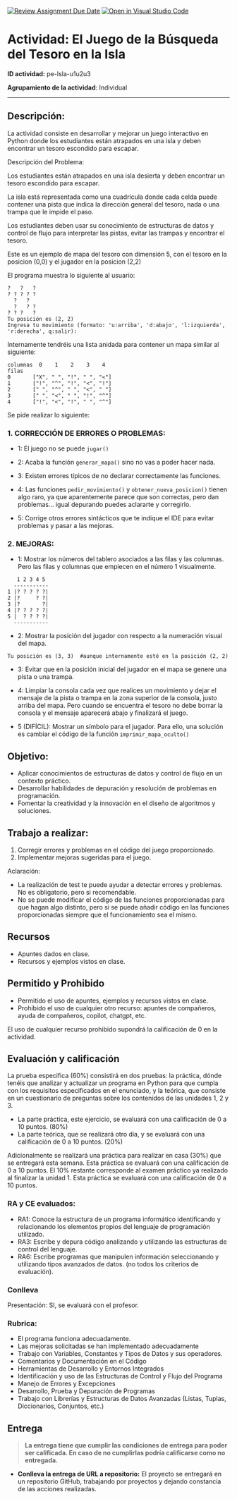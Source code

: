 [![Review Assignment Due Date](https://classroom.github.com/assets/deadline-readme-button-24ddc0f5d75046c5622901739e7c5dd533143b0c8e959d652212380cedb1ea36.svg)](https://classroom.github.com/a/OJMNgvtg)
[![Open in Visual Studio Code](https://classroom.github.com/assets/open-in-vscode-718a45dd9cf7e7f842a935f5ebbe5719a5e09af4491e668f4dbf3b35d5cca122.svg)](https://classroom.github.com/online_ide?assignment_repo_id=13051131&assignment_repo_type=AssignmentRepo)
# Actividad: El Juego de la Búsqueda del Tesoro en la Isla

**ID actividad:** pe-Isla-u1u2u3

**Agrupamiento de la actividad**: Individual

---

## Descripción:

La actividad consiste en desarrollar y mejorar un juego interactivo en Python donde los estudiantes están atrapados en una isla y deben encontrar un tesoro escondido para escapar.

Descripción del Problema:

Los estudiantes están atrapados en una isla desierta y deben encontrar un tesoro escondido para escapar.

La isla está representada como una cuadrícula donde cada celda puede contener una pista que indica
la dirección general del tesoro, nada o una trampa que le impide el paso.

Los estudiantes deben usar su conocimiento de estructuras de datos y control de flujo para interpretar
las pistas, evitar las trampas y encontrar el tesoro.

Este es un ejemplo de mapa del tesoro con dimensión 5, con el tesoro en la posicion (0,0) y el jugador en la posicion (2,2)

El programa muestra lo siguiente al  usuario:
```
?   ?   ?
? ? ? ? ?
  ?   ?      
  ?   ? ?
? ? ?   ?
Tu posición es (2, 2)
Ingresa tu movimiento (formato: 'u:arriba', 'd:abajo', 'l:izquierda', 'r:derecha', q:salir):
```

Internamente tendréis una lista anidada para contener un mapa similar al siguiente:
```
columnas  0    1    2    3    4
filas
0       ["X", " ", "!", " ", "<"]
1       ["!", "^", "!", "<", "!"]
2       [" ", "^", " ", "<", " "]
3       [" ", "<", " ", "!", "^"]
4       ["!", "<", "!", " ", "^"]
```

Se pide realizar lo siguiente:

### 1. CORRECCIÓN DE ERRORES O PROBLEMAS:

* 1: El juego no se puede `jugar()`

* 2: Acaba la función `generar_mapa()` sino no vas a poder hacer nada.

* 3: Existen errores típicos de no declarar correctamente las funciones.

* 4: Las funciones `pedir_movimiento()` y `obtener_nueva_posicion()` tienen algo raro, ya que aparentemente parece que son correctas, pero dan problemas... igual depurando puedes aclararte y corregirlo.

* 5: Corrige otros errores sintácticos que te indique el IDE para evitar problemas y pasar a las mejoras.

### 2. MEJORAS:

* 1: Mostrar los números del tablero asociados a las filas y las columnas.
     Pero las filas y columnas que empiecen en el número 1 visualmente.
```
   1 2 3 4 5
  -----------
1 |? ? ? ? ?|
2 |?     ? ?|
3 |?       ?|
4 |? ? ? ? ?|
5 |  ? ? ? ?|
  -----------
```

* 2: Mostrar la posición del jugador con respecto a la numeración visual del mapa.

`Tu posición es (3, 3)  #aunque internamente esté en la posición (2, 2)`

* 3: Evitar que en la posición inicial del jugador en el mapa se genere una pista o una trampa.

* 4: Limpiar la consola cada vez que realices un movimiento y dejar el mensaje de la pista o trampa en la zona superior de la consola, justo arriba del mapa. Pero cuando se encuentra el tesoro no debe borrar la consola y el mensaje aparecerá abajo y finalizará el juego.

* 5 (DIFÍCIL): Mostrar un símbolo para el jugador. Para ello, una solución es cambiar el código de la función `imprimir_mapa_oculto()`


## Objetivo:

* Aplicar conocimientos de estructuras de datos y control de flujo en un contexto práctico.
* Desarrollar habilidades de depuración y resolución de problemas en programación.
* Fomentar la creatividad y la innovación en el diseño de algoritmos y soluciones.

## Trabajo a realizar:

1. Corregir errores y problemas en el código del juego proporcionado.
2. Implementar mejoras sugeridas para el juego.

Aclaración: 
- La realización de test te puede ayudar a detectar errores y problemas. No es obligatorio, pero si recomendable.
- No se puede modificar el código de las funciones proporcionadas para que hagan algo distinto, pero si se puede añadir código en las funciones proporcionadas siempre que el funcionamiento sea el mismo.

## Recursos

* Apuntes dados en clase.
* Recursos y ejemplos vistos en clase.

## Permitido y Prohibido

* Permitido el uso de apuntes, ejemplos y recursos vistos en clase.
* Prohibido el uso de cualquier otro recurso: apuntes de compañeros, ayuda de compañeros, copilot, chatgpt, etc.

El uso de cualquier recurso prohibido supondrá la calificación de 0 en la actividad.

## Evaluación y calificación

La prueba especifica (60%) consistirá en dos pruebas: la práctica, dónde tenéis que analizar y actualizar un programa en Python para que cumpla con los requisitos especificados en el enunciado, y la teórica, que consiste en un cuestionario de preguntas sobre los contenidos de las unidades 1, 2 y 3.
- La parte práctica, este ejercicio, se evaluará con una calificación de 0 a 10 puntos. (80%)
- La parte teórica, que se realizará otro dia, y se evaluará con una calificación de 0 a 10 puntos. (20%)

Adicionalmente se realizará una práctica para realizar en casa (30%) que se entregará esta semana. Esta práctica se evaluará con una calificación de 0 a 10 puntos.
El 10% restante corresponde al examen práctico ya realizado al finalizar la unidad 1. Esta práctica se evaluará con una calificación de 0 a 10 puntos.

### RA y CE evaluados:

* RA1: Conoce la estructura de un programa informático identificando y relacionando los elementos propios del lenguaje de programación utilizado.
* RA3: Escribe y depura código analizando y utilizando las estructuras de control del lenguaje.
* RA6: Escribe programas que manipulen información seleccionando y utilizando tipos avanzados de datos. (no todos los criterios de evaluación).

### Conlleva 
Presentación: SI, se evaluará con el profesor.

### Rubrica:

* El programa funciona adecuadamente.
* Las mejoras solicitadas se han implementado adecuadamente
* Trabajo con Variables, Constantes y Tipos de Datos y sus operadores. 
* Comentarios y Documentación en el Código 
* Herramientas de Desarrollo y Entornos Integrados
* Identificación y uso de las Estructuras de Control y Flujo del Programa
* Manejo de Errores y Excepciones
* Desarrollo, Prueba y Depuración de Programas
* Trabajo con Librerías y Estructuras de Datos Avanzadas (Listas, Tuplas, Diccionarios, Conjuntos, etc.)


## Entrega

> **La entrega tiene que cumplir las condiciones de entrega para poder ser calificada. En caso de no cumplirlas podría calificarse como no entregada.**

* **Conlleva la entrega de URL a repositorio:** El proyecto se entregará en un repositorio GitHub, trabajando por proyectos y dejando constancia de las acciones realizadas.
